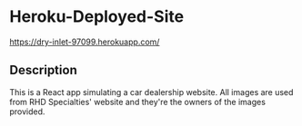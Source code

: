 # Heroku-Deployed-Site
https://dry-inlet-97099.herokuapp.com/

## Description
This is a React app simulating a car dealership website. All images are used from RHD Specialties' website and they're the owners of the images provided.